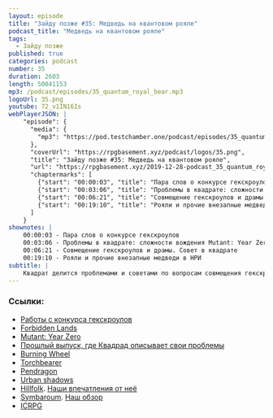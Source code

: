 ```yaml
---
layout: episode
title: "Зайду позже #35: Медведь на квантовом рояле"
podcast_title: "Медведь на квантовом рояле"
tags:
  - Зайду позже
published: true
categories: podcast
number: 35
duration: 2603
length: 50041153
mp3: /podcast/episodes/35_quantum_royal_bear.mp3
logoUrl: 35.png
youtube: 72_v1IN16Is
webPlayerJSON: |
    "episode": {
      "media": {
        "mp3": "https://pod.testchamber.one/podcast/episodes/35_quantum_royal_bear.mp3"
      },
      "coverUrl": "https://rpgbasement.xyz/podcast/logos/35.png",
      "title": "Зайду позже #35: Медведь на квантовом рояле",
      "url": "https://rpgbasement.xyz/2019-12-28-podcast_35_quantum_royal_bear/",
      "chaptermarks": [
        {"start": "00:00:03", "title": "Пара слов о конкурсе гекскроулов"},
        {"start": "00:03:06", "title": "Проблемы в квадрате: сложности вождения Mutant: Year Zero"},
        {"start": "00:06:21", "title": "Совмещение гекскроулов и драмы. Совет в квадрате"},
        {"start": "00:19:10", "title": "Рояли и прочие внезапные медведи в НРИ"}
      ]
    }
shownotes: |
    00:00:03 - Пара слов о конкурсе гекскроулов  
    00:03:06 - Проблемы в квадрате: сложности вождения Mutant: Year Zero  
    00:06:21 - Совмещение гекскроулов и драмы. Совет в квадрате  
    00:19:10 - Рояли и прочие внезапные медведи в НРИ  
subtitle: |
    Квадрат делится проблемами и советами по вопросам совмещения гекскроулов и страдашек, обсуждаем рояли и внезапных медведей в НРИ.
---
```


### Ссылки:  
- [Работы с конкурса гекскроулов](https://drive.google.com/drive/folders/1krOsydm5VGlCGWCcGWm7cRZbiMwSXqKY)
- [Forbidden Lands](https://rpgbasement.xyz/2019-06-17-podcast_13_fl_paladin/)
- [Mutant: Year Zero](https://rpgbasement.xyz/2019-08-12-podcast_21_mutant_year_zero/)
- [Прошлый выпуск, где Квадрад описывает свои проблемы](https://rpgbasement.xyz/2019-12-09-podcast_33_game_stuff/)
- [Burning Wheel](https://www.burningwheel.com/)
- [Torchbearer](https://www.torchbearerrpg.com/)
- [Pendragon](https://www.chaosium.com/pendragon/)
- [Urban shadows](https://www.magpiegames.com/our-games/urban-shadows/)
- [Hillfolk](http://site.pelgranepress.com/index.php/hillfolk/). [Наши впечатления от неё](https://rpgbasement.xyz/2019-06-24-podcast_14_verbober/)
- [Symbaroum](https://www.modiphius.net/products/symbaroum-core-book-print-and-pdf). [Наш обзор](https://rpgbasement.xyz/2019-02-03-symbaroum/)  
- [ICRPG](https://rpgbasement.xyz/2017-07-20-icrpg/)
